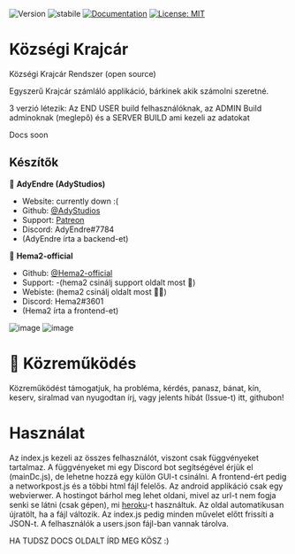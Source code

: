 ![Version](https://img.shields.io/badge/Version-0.8.0-blue.svg?cacheSeconds=2592000)
![stabile](https://img.shields.io/badge/stabile-green.svg?cacheSeconds=2592000)
[![Documentation](https://img.shields.io/badge/Documentation-In_Progress-yellow.svg)](https://example.org)
[![License: MIT](https://img.shields.io/badge/License-MIT-yellow.svg)](https://github.com/Hema2-official/Kozsegi_Krajcar/blob/main/LICENSE)
# Községi Krajcár
Községi Krajcár Rendszer (open source)

Egyszerű Krajcár számláló applikáció, bárkinek akik számolni szeretné.

3 verzió létezik: Az END USER build felhasználóknak, az ADMIN Build adminoknak (meglepő) és a SERVER BUILD ami kezeli az adatokat

Docs soon

## Készítők
👤 **AdyEndre (AdyStudios)**
* Website: currently down :(
* Github: [@AdyStudios](https://github.com/AdyStudios)
* Support: [Patreon](https://patreon.com/adystudios)
* Discord: AdyEndre#7784
* (AdyEndre írta a backend-et)

👤 **Hema2-official**
* Github: [@Hema2-official](https://github.com/Hema2-official)
* Support: -(hema2 csinálj support oldalt most 🔫)
* Webiste: (hema2 csinálj oldalt most 🔫🔫)
* Discord: Hema2#3601
* (Hema2 írta a frontend-et)


![image](https://user-images.githubusercontent.com/74962285/148696448-63dc6158-7e41-4c51-b298-a0a553005a58.png)
![image](https://user-images.githubusercontent.com/74962285/148696709-e24e904f-5957-46ef-9db5-58119981857a.png)

# 🤝 Közreműködés
Közreműködést támogatjuk, ha probléma, kérdés, panasz, bánat, kín, keserv, siralmad van nyugodtan írj, vagy jelents hibát (Issue-t) itt, githubon!
# Használat
Az index.js kezeli az összes felhasználót, viszont csak függvényeket tartalmaz. A függvényeket mi egy Discord bot segítségével érjük el (mainDc.js), de lehetne hozzá egy külön GUI-t csinálni.
A frontend-ért pedig a networkpost.js és a többi html fájl felelős. Az android applikáció csak egy webvierwer. A hostingot bárhol meg lehet oldani, mivel az url-t nem fogja senki se látni (csak gépen), mi [heroku](https://www.heroku.com)-t használtuk.
Az oldal automatikusan újratölt, ha a fájl változik. Az index.js pedig minden művelet előtt frissíti a JSON-t.
A felhasználók a users.json fájl-ban vannak tárolva.

HA TUDSZ DOCS OLDALT ÍRD MEG KÖSZ :)
